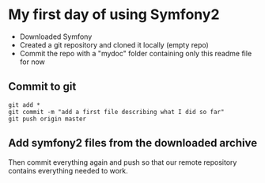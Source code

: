 # My first day of using Symfony2

- Downloaded Symfony
- Created a git repository and cloned it locally (empty repo)
- Commit the repo with a "mydoc" folder containing only this readme file for now

## Commit to git

	git add *
	git commit -m "add a first file describing what I did so far"
	git push origin master

## Add symfony2 files from the downloaded archive

Then commit everything again and push so that our remote repository contains everything needed to work.
